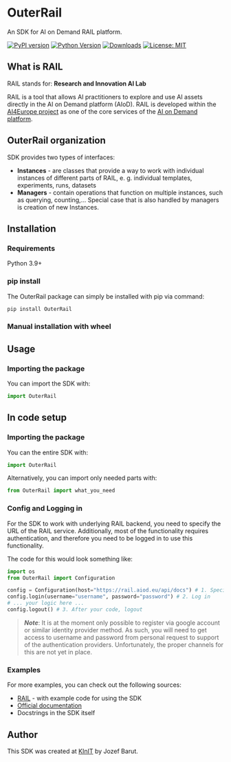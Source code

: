 # OuterRail

An SDK for AI on Demand RAIL platform.

[![PyPI version](https://badge.fury.io/py/OuterRail.svg)](https://badge.fury.io/py/OuterRail)
[![Python Version](https://img.shields.io/pypi/pyversions/OuterRail.svg)](https://pypi.org/project/OuterRail/)
[![Downloads](https://pepy.tech/badge/OuterRail)](https://pepy.tech/project/OuterRail)
[![License: MIT](https://img.shields.io/badge/License-MIT-yellow.svg)](https://opensource.org/licenses/MIT)

## What is RAIL

RAIL stands for: __Research and Innovation AI Lab__

RAIL is a tool that allows AI practitioners to explore and use AI assets 
directly in the AI on Demand platform (AIoD). RAIL is developed within the 
[AI4Europe project](https://www.ai4europe.eu) as one of the core services 
of the [AI on Demand platform](https://aiod.eu).

## OuterRail organization

SDK provides two types of interfaces:

- __Instances__ - are classes that provide a way to work with individual instances of different parts of RAIL, e. g. individual templates, experiments, runs, datasets
- __Managers__ - contain operations that function on multiple instances, such as querying, counting,...
Special case that is also handled by managers is creation of new Instances.

## Installation 

### Requirements
Python 3.9+

### pip install
The OuterRail package can simply be installed with pip via command:
```sh
pip install OuterRail
```
### Manual installation with wheel

## Usage

### Importing the package

You can import the SDK with:
```python
import OuterRail
```

## In code setup

### Importing the package
You can the entire SDK with:

```python
import OuterRail
```

Alternatively, you can import only needed parts with:

```python
from OuterRail import what_you_need
```

### Config and Logging in

For the SDK to work with underlying RAIL backend, you need to
specify the URL of the RAIL service. Additionally, most of the functionality
requires authentication, and therefore you need to be logged in to use this functionality.

The code for this would look something like:

```python
import os
from OuterRail import Configuration

config = Configuration(host="https://rail.aiod.eu/api/docs") # 1. Specify URL
config.login(username="username", password="password") # 2. Log in
# ... your logic here ...
config.logout() # 3. After your code, logout
```
> **_Note_**: It is at the moment only possible to register via google account or similar identity provider method.
As such, you will need to get access to username and password from personal request to support of the authentication
providers. Unfortunately, the proper channels for this are not yet in place.

### Examples
For more examples, you can check out the following sources:
- [RAIL](https://rail.aiod.eu) - with example code for using the SDK
- [Official documentation](https://aiondemand.github.io/aiod-rail/)
- Docstrings in the SDK itself

## Author

This SDK was created at [KInIT](https://kinit.sk) by Jozef Barut.
